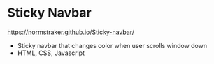 # Sticky Navbar

https://normstraker.github.io/Sticky-navbar/

- Sticky navbar that changes color when user scrolls window down
- HTML, CSS, Javascript
